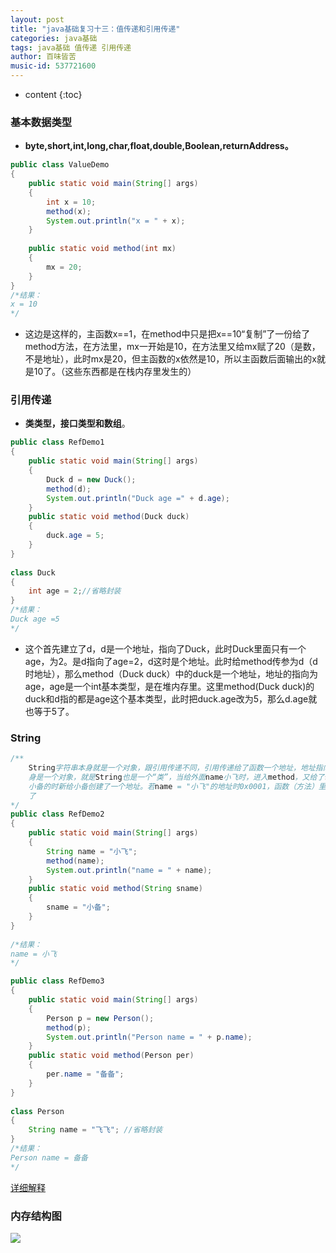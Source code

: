 ```yaml
---
layout: post
title: "java基础复习十三：值传递和引用传递"
categories: java基础
tags: java基础 值传递 引用传递
author: 百味皆苦
music-id: 537721600
---
```


* content
{:toc}
### 基本数据类型

- **byte,short,int,long,char,float,double,Boolean,returnAddress。**

```java
public class ValueDemo
{
	public static void main(String[] args)
	{
		int x = 10;
		method(x);
		System.out.println("x = " + x);
	}
	
	public static void method(int mx)
	{
		mx = 20;
	}
}
/*结果：
x = 10
*/
```

- 这边是这样的，主函数x==1，在method中只是把x==10“复制”了一份给了method方法，在方法里，mx一开始是10，在方法里又给mx赋了20（是数，不是地址），此时mx是20，但主函数的x依然是10，所以主函数后面输出的x就是10了。（这些东西都是在栈内存里发生的）

### 引用传递

- **类类型，接口类型和数组**。

```java
public class RefDemo1
{
	public static void main(String[] args)
	{
		Duck d = new Duck();
		method(d);
		System.out.println("Duck age =" + d.age);
	}
	public static void method(Duck duck)
	{
		duck.age = 5;
	}
}
 
class Duck
{
	int age = 2;//省略封装
}
/*结果：
Duck age =5
*/
```

- 这个首先建立了d，d是一个地址，指向了Duck，此时Duck里面只有一个age，为2。是d指向了age=2，d这时是个地址。此时给method传参为d（d时地址），那么method（Duck duck）中的duck是一个地址，地址的指向为age，age是一个int基本类型，是在堆内存里。这里method(Duck duck)的duck和d指的都是age这个基本类型，此时把duck.age改为5，那么d.age就也等于5了。

### String

```java
/**
	String字符串本身就是一个对象，跟引用传递不同，引用传递给了函数一个地址，地址指向一个值，String本
	身是一个对象，就是String也是一个“类”，当给外面name小飞时，进入method，又给了sname一个小备，此时给
	小备的时新给小备创建了一个地址。若name = "小飞"的地址时0x0001，函数（方法）里的name就不等于0x0001
	了
*/
public class RefDemo2
{
	public static void main(String[] args)
	{
		String name = "小飞";
		method(name);
		System.out.println("name = " + name);
	}
	public static void method(String sname)
	{
		sname = "小备";
	}
}
 
/*结果：
name = 小飞
*/
```

```java
public class RefDemo3
{
	public static void main(String[] args)
	{
		Person p = new Person();
		method(p);
		System.out.println("Person name = " + p.name);
	}
	public static void method(Person per)
	{
		per.name = "备备";
	}
}
 
class Person
{
	String name = "飞飞";	//省略封装
}
/*结果：
Person name = 备备
*/
```

[详细解释](https://blog.csdn.net/bntX2jSQfEHy7/article/details/83508006)

### 内存结构图

![](https://baiweijieku-1253737556.cos.ap-beijing.myqcloud.com/images/202302101043532.png)